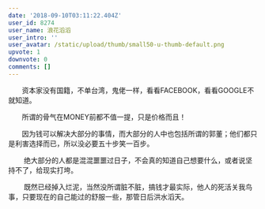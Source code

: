 ```yaml
---
date: '2018-09-10T03:11:22.404Z'
user_id: 8274
user_name: 浪花滔滔
user_intro: ''
user_avatar: /static/upload/thumb/small50-u-thumb-default.png
upvote: 1
downvote: 0
comments: []
---
```


       资本家没有国籍，不单台湾，鬼佬一样，看看FACEBOOK，看看GOOGLE不就知道。

       所谓的骨气在MONEY前都不值一提，只是价格而且！

       因为钱可以解决大部分的事情，而大部分的人中也包括所谓的郭董；他们都只是利害选择而已，所以没必要五十步笑一百步。

        绝大部分的人都是混混噩噩过日子，不会真的知道自己想要什么，或者说坚持不了，给现实打垮。

        既然已经掉入烂泥，当然没所谓脏不脏，搞钱才最实际，他人的死活关我鸟事，只要现在的自己能过的舒服一些，那管日后洪水滔天。
